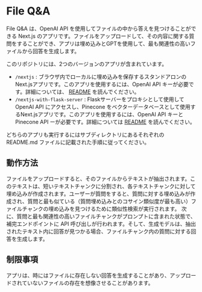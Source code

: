 # File Q&A

File Q&A は、OpenAI API を使用してファイルの中から答えを見つけることができる Next.js のアプリです。ファイルをアップロードして、その内容に関する質問をすることができ、アプリは埋め込みとGPTを使用して、最も関連性の高いファイルから回答を生成します。

このリポジトリには、2つのバージョンのアプリが含まれています。

- `/nextjs` : ブラウザ内でローカルに埋め込みを保存するスタンドアロンのNext.jsアプリです。このアプリを使用するには、OpenAI API キーが必要です。詳細については、 [README](./nextjs/README.md) を読んでください。
- `/nextjs-with-flask-server` : Flaskサーバーをプロキシとして使用して OpenAI API にアクセスし、Pinecone をベクターデータベースとして使用するNext.jsアプリです。このアプリを使用するには、OpenAI API キーと Pinecone API ーが必要です。詳細については [README](./nextjs-with-flask-server/README.md) を読んでください。

どちらのアプリも実行するにはサブディレクトリにあるそれぞれの README.md ファイルに記載された手順に従ってください。

## 動作方法
ファイルをアップロードすると、そのファイルからテキストが抽出されます。このテキストは、短いテキストチャンクに分割され、各テキストチャンクに対して埋め込みが作成されます。ユーザーが質問をすると、質問に対する埋め込みが作成され、質問と最も似ている（質問埋め込みとのコサイン類似度が最も高い）ファイルチャンクの埋め込みを見つけるために類似性検索が実行されます。
次に、質問と最も関連性の高いファイルチャンクがプロンプトに含まれた状態で、補完エンドポイントに API 呼び出しが行われます。そして、生成モデルは、抽出されたテキスト内に回答が見つかる場合、ファイルチャンク内の質問に対する回答を生成します。

## 制限事項
アプリは、時にはファイルに存在しない回答を生成することがあり、アップロードされていないファイルの存在を想像させることがあります。
